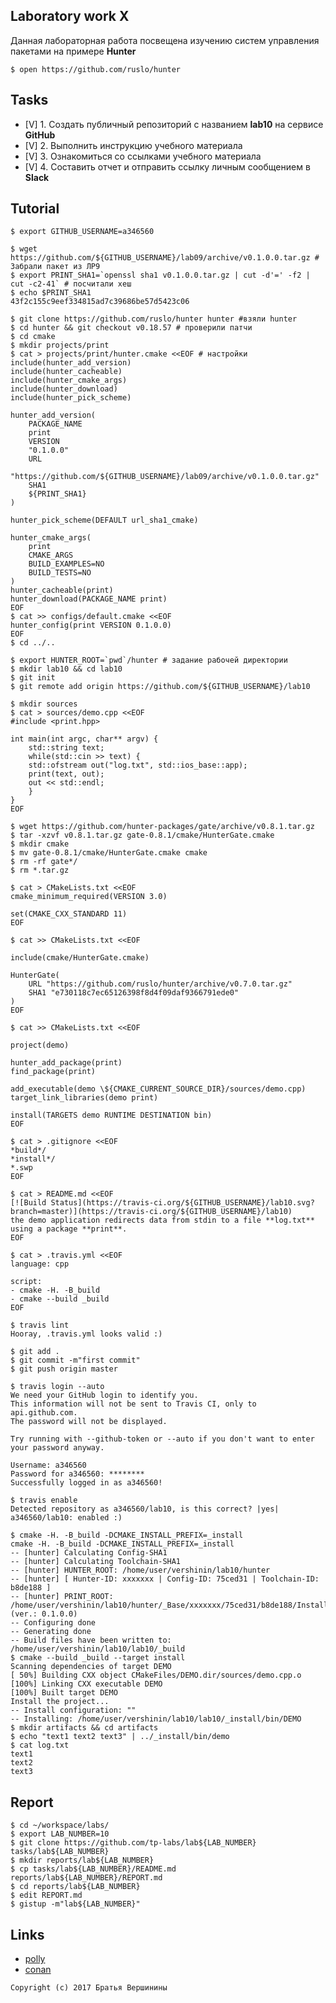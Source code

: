 ## Laboratory work X

Данная лабораторная работа посвещена изучению систем управления пакетами на примере **Hunter**

```ShellSession
$ open https://github.com/ruslo/hunter
```

## Tasks

- [V] 1. Создать публичный репозиторий с названием **lab10** на сервисе **GitHub**
- [V] 2. Выполнить инструкцию учебного материала
- [V] 3. Ознакомиться со ссылками учебного материала
- [V] 4. Составить отчет и отправить ссылку личным сообщением в **Slack**

## Tutorial

```ShellSession
$ export GITHUB_USERNAME=a346560
```

```ShellSession
$ wget https://github.com/${GITHUB_USERNAME}/lab09/archive/v0.1.0.0.tar.gz # Забрали пакет из ЛР9
$ export PRINT_SHA1=`openssl sha1 v0.1.0.0.tar.gz | cut -d'=' -f2 | cut -c2-41` # посчитали хеш
$ echo $PRINT_SHA1
43f2c155c9eef334815ad7c39686be57d5423c06

```

```ShellSession
$ git clone https://github.com/ruslo/hunter hunter #взяли hunter
$ cd hunter && git checkout v0.18.57 # проверили патчи
$ cd cmake
$ mkdir projects/print
$ cat > projects/print/hunter.cmake <<EOF # настройки
include(hunter_add_version)
include(hunter_cacheable)
include(hunter_cmake_args)
include(hunter_download)
include(hunter_pick_scheme)

hunter_add_version(
    PACKAGE_NAME
    print
    VERSION
    "0.1.0.0"
    URL
    "https://github.com/${GITHUB_USERNAME}/lab09/archive/v0.1.0.0.tar.gz"
    SHA1
    ${PRINT_SHA1}
)

hunter_pick_scheme(DEFAULT url_sha1_cmake)

hunter_cmake_args(
    print
    CMAKE_ARGS
    BUILD_EXAMPLES=NO
    BUILD_TESTS=NO
)
hunter_cacheable(print)
hunter_download(PACKAGE_NAME print)
EOF
$ cat >> configs/default.cmake <<EOF
hunter_config(print VERSION 0.1.0.0)
EOF
$ cd ../..
```

```ShellSession
$ export HUNTER_ROOT=`pwd`/hunter # задание рабочей директории
$ mkdir lab10 && cd lab10
$ git init
$ git remote add origin https://github.com/${GITHUB_USERNAME}/lab10
```

```ShellSession
$ mkdir sources
$ cat > sources/demo.cpp <<EOF
#include <print.hpp>

int main(int argc, char** argv) {
    std::string text;
    while(std::cin >> text) {
	std::ofstream out("log.txt", std::ios_base::app);
	print(text, out);
	out << std::endl;
    }
}
EOF
```

```ShellSession
$ wget https://github.com/hunter-packages/gate/archive/v0.8.1.tar.gz 
$ tar -xzvf v0.8.1.tar.gz gate-0.8.1/cmake/HunterGate.cmake
$ mkdir cmake
$ mv gate-0.8.1/cmake/HunterGate.cmake cmake
$ rm -rf gate*/
$ rm *.tar.gz
```

```ShellSession
$ cat > CMakeLists.txt <<EOF
cmake_minimum_required(VERSION 3.0)

set(CMAKE_CXX_STANDARD 11)
EOF
```

```ShellSession
$ cat >> CMakeLists.txt <<EOF

include(cmake/HunterGate.cmake)

HunterGate(
    URL "https://github.com/ruslo/hunter/archive/v0.7.0.tar.gz"
    SHA1 "e730118c7ec65126398f8d4f09daf9366791ede0"
)
EOF
```

```ShellSession
$ cat >> CMakeLists.txt <<EOF

project(demo)

hunter_add_package(print)
find_package(print)

add_executable(demo \${CMAKE_CURRENT_SOURCE_DIR}/sources/demo.cpp)
target_link_libraries(demo print)

install(TARGETS demo RUNTIME DESTINATION bin)
EOF
```

```ShellSession
$ cat > .gitignore <<EOF
*build*/
*install*/
*.swp
EOF
```

```ShellSession
$ cat > README.md <<EOF
[![Build Status](https://travis-ci.org/${GITHUB_USERNAME}/lab10.svg?branch=master)](https://travis-ci.org/${GITHUB_USERNAME}/lab10)
the demo application redirects data from stdin to a file **log.txt** using a package **print**.
EOF
```

```ShellSession
$ cat > .travis.yml <<EOF
language: cpp

script:   
- cmake -H. -B_build
- cmake --build _build
EOF
```

```ShellSession
$ travis lint
Hooray, .travis.yml looks valid :)

```

```ShellSession
$ git add .
$ git commit -m"first commit"
$ git push origin master
```

```ShellSession
$ travis login --auto
We need your GitHub login to identify you.
This information will not be sent to Travis CI, only to api.github.com.
The password will not be displayed.

Try running with --github-token or --auto if you don't want to enter your password anyway.

Username: a346560
Password for a346560: ********
Successfully logged in as a346560!

$ travis enable
Detected repository as a346560/lab10, is this correct? |yes| 
a346560/lab10: enabled :)

```

```ShellSession
$ cmake -H. -B_build -DCMAKE_INSTALL_PREFIX=_install
cmake -H. -B_build -DCMAKE_INSTALL_PREFIX=_install
-- [hunter] Calculating Config-SHA1
-- [hunter] Calculating Toolchain-SHA1
-- [hunter] HUNTER_ROOT: /home/user/vershinin/lab10/hunter
-- [hunter] [ Hunter-ID: xxxxxxx | Config-ID: 75ced31 | Toolchain-ID: b8de188 ]
-- [hunter] PRINT_ROOT: /home/user/vershinin/lab10/hunter/_Base/xxxxxxx/75ced31/b8de188/Install (ver.: 0.1.0.0)
-- Configuring done
-- Generating done
-- Build files have been written to: /home/user/vershinin/lab10/lab10/_build
$ cmake --build _build --target install
Scanning dependencies of target DEMO
[ 50%] Building CXX object CMakeFiles/DEMO.dir/sources/demo.cpp.o
[100%] Linking CXX executable DEMO
[100%] Built target DEMO
Install the project...
-- Install configuration: ""
-- Installing: /home/user/vershinin/lab10/lab10/_install/bin/DEMO
$ mkdir artifacts && cd artifacts
$ echo "text1 text2 text3" | ../_install/bin/demo
$ cat log.txt
text1
text2
text3
```

## Report

```ShellSession
$ cd ~/workspace/labs/
$ export LAB_NUMBER=10
$ git clone https://github.com/tp-labs/lab${LAB_NUMBER} tasks/lab${LAB_NUMBER}
$ mkdir reports/lab${LAB_NUMBER}
$ cp tasks/lab${LAB_NUMBER}/README.md reports/lab${LAB_NUMBER}/REPORT.md
$ cd reports/lab${LAB_NUMBER}
$ edit REPORT.md
$ gistup -m"lab${LAB_NUMBER}"
```

## Links

- [polly](https://github.com/ruslo/polly)
- [conan](https://conan.io)

```
Copyright (c) 2017 Братья Вершинины
```
